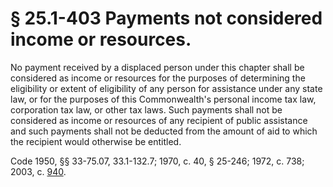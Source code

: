 # § 25.1-403 Payments not considered income or resources.

<p>No payment received by a displaced person under this chapter shall be considered as income or resources for the purposes of determining the eligibility or extent of eligibility of any person for assistance under any state law, or for the purposes of this Commonwealth's personal income tax law, corporation tax law, or other tax laws. Such payments shall not be considered as income or resources of any recipient of public assistance and such payments shall not be deducted from the amount of aid to which the recipient would otherwise be entitled.</p><p>Code 1950, §§ 33-75.07, 33.1-132.7; 1970, c. 40, § 25-246; 1972, c. 738; 2003, c. <a href='http://lis.virginia.gov/cgi-bin/legp604.exe?031+ful+CHAP0940'>940</a>.</p>